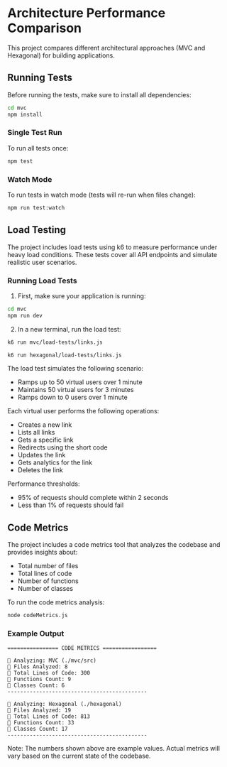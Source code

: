 # Architecture Performance Comparison

This project compares different architectural approaches (MVC and Hexagonal) for building applications.

## Running Tests

Before running the tests, make sure to install all dependencies:

```bash
cd mvc
npm install
```

### Single Test Run

To run all tests once:

```bash
npm test
```

### Watch Mode

To run tests in watch mode (tests will re-run when files change):

```bash
npm run test:watch
```

## Load Testing

The project includes load tests using k6 to measure performance under heavy load conditions. These tests cover all API endpoints and simulate realistic user scenarios.

### Running Load Tests

1. First, make sure your application is running:

```bash
cd mvc
npm run dev
```

2. In a new terminal, run the load test:

```bash
k6 run mvc/load-tests/links.js
```

```bash
k6 run hexagonal/load-tests/links.js
```

The load test simulates the following scenario:

- Ramps up to 50 virtual users over 1 minute
- Maintains 50 virtual users for 3 minutes
- Ramps down to 0 users over 1 minute

Each virtual user performs the following operations:

- Creates a new link
- Lists all links
- Gets a specific link
- Redirects using the short code
- Updates the link
- Gets analytics for the link
- Deletes the link

Performance thresholds:

- 95% of requests should complete within 2 seconds
- Less than 1% of requests should fail

## Code Metrics

The project includes a code metrics tool that analyzes the codebase and provides insights about:

- Total number of files
- Total lines of code
- Number of functions
- Number of classes

To run the code metrics analysis:

```bash
node codeMetrics.js
```

### Example Output

```
================ CODE METRICS =================

📂 Analyzing: MVC (./mvc/src)
📁 Files Analyzed: 8
📄 Total Lines of Code: 300
🔹 Functions Count: 9
🔸 Classes Count: 6
--------------------------------------------

📂 Analyzing: Hexagonal (./hexagonal)
📁 Files Analyzed: 19
📄 Total Lines of Code: 813
🔹 Functions Count: 33
🔸 Classes Count: 17
--------------------------------------------
```

Note: The numbers shown above are example values. Actual metrics will vary based on the current state of the codebase.
